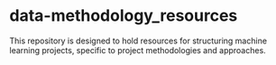 # data-methodology_resources
This repository is designed to hold resources for structuring machine learning projects, specific to project methodologies and approaches.
